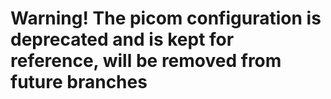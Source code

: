 # Warning! The picom configuration is deprecated and is kept for reference, will be removed from future branches
